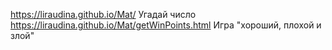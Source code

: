 https://liraudina.github.io/Mat/   Угадай число
https://liraudina.github.io/Mat/getWinPoints.html    Игра "хороший, плохой и злой"
